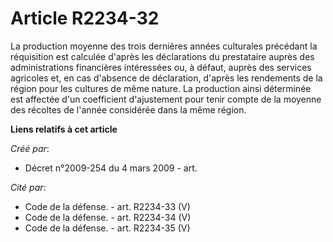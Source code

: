 # Article R2234-32

La production moyenne des trois dernières années culturales précédant la réquisition est calculée d'après les déclarations du
prestataire auprès des administrations financières intéressées ou, à défaut, auprès des services agricoles et, en cas
d'absence de déclaration, d'après les rendements de la région pour les cultures de même nature. La production ainsi
déterminée est affectée d'un coefficient d'ajustement pour tenir compte de la moyenne des récoltes de l'année considérée dans
la même région.

**Liens relatifs à cet article**

_Créé par_:

  - Décret n°2009-254 du 4 mars 2009 - art.

_Cité par_:

  - Code de la défense. - art. R2234-33 (V)
  - Code de la défense. - art. R2234-34 (V)
  - Code de la défense. - art. R2234-35 (V)
